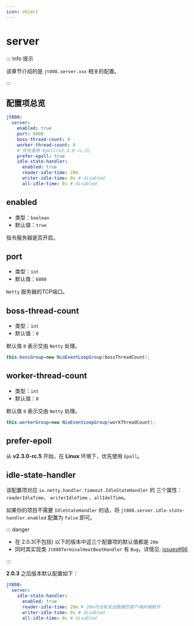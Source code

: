 ```yaml
---
icon: object
---
```


# server

::: info 提示

该章节介绍的是 `jt808.server.xxx` 相关的配置。

:::

## 配置项总览

```yaml
jt808:
  server:
    enabled: true
    port: 6808
    boss-thread-count: 0
    worker-thread-count: 0
    # 优先使用 Epoll(v2.3.0-rc.5)
    prefer-epoll: true
    idle-state-handler:
      enabled: true
      reader-idle-time: 20m
      writer-idle-time: 0s # disabled
      all-idle-time: 0s # disabled
```

## enabled <Badge text="v2.3.0-rc.6" type="tip" vertical="middle"/>

- 类型：`boolean`
- 默认值：`true`

指令服务器是否开启。

## port

- 类型：`int`
- 默认值：`6808`

`Netty` 服务器的TCP端口。

## boss-thread-count

- 类型：`int`
- 默认值：`0`

默认值 `0` 表示交由 `Netty` 处理。

```java
this.bossGroup=new NioEventLoopGroup(bossThreadCount);
```

## worker-thread-count

- 类型：`int`
- 默认值：`0`

默认值 `0` 表示交由 `Netty` 处理。

```java
this.workerGroup=new NioEventLoopGroup(workThreadCount);
```

## prefer-epoll

从 **v2.3.0-rc.5** 开始，在 **Linux** 环境下，优先使用 `Epoll`。

## idle-state-handler

该配置项对应 `io.netty.handler.timeout.IdleStateHandler` 的 三个属性：`readerIdleTime`、 `writerIdleTime` 、`allIdelTime`。

如果你的项目不需要 `IdleStateHandler` 的话，将 `jt808.server.idle-state-handler.enabled` 配置为 `false` 即可。

::: danger

- 在 2.0.3(不包括) 以下的版本中这三个配置项的默认值都是 `20m`
- 同时其实现类 `Jt808TerminalHeatBeatHandler` 有 `Bug`，详情见: [issues#66](https://github.com/hylexus/jt-framework/issues/66)

:::

**2.0.3** 之后版本默认配置如下：

```yaml
jt808:
  server:
    idle-state-handler:
      enabled: true
      reader-idle-time: 20m # 20m内没有发送数据的客户端将被断开
      writer-idle-time: 0s # disabled
      all-idle-time: 0s # disabled
```
